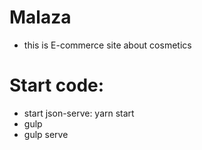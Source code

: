 # Malaza
  * this is E-commerce site about cosmetics
# Start code:
  * start json-serve: yarn start
  * gulp
  * gulp serve
